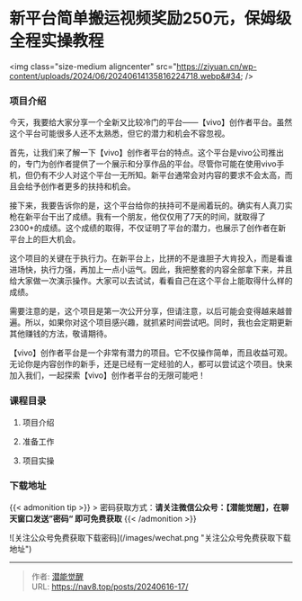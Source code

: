 # 新平台简单搬运视频奖励250元，保姆级全程实操教程


&lt;img class=&#34;size-medium aligncenter&#34; src=&#34;https://ziyuan.cn/wp-content/uploads/2024/06/20240614135816224718.webp&#34;  /&gt;

###  项目介绍

今天，我要给大家分享一个全新又比较冷门的平台——【vivo】创作者平台。虽然这个平台可能很多人还不太熟悉，但它的潜力和机会不容忽视。

首先，让我们来了解一下【vivo】创作者平台的特点。这个平台是vivo公司推出的，专门为创作者提供了一个展示和分享作品的平台。尽管你可能在使用vivo手机，但仍有不少人对这个平台一无所知。新平台通常会对内容的要求不会太高，而且会给予创作者更多的扶持和机会。

接下来，我要告诉你的是，这个平台给你的扶持可不是闹着玩的。确实有人真刀实枪在新平台干出了成绩。我有一个朋友，他仅仅用了7天的时间，就取得了2300&#43;的成绩。这个成绩的取得，不仅证明了平台的潜力，也展示了创作者在新平台上的巨大机会。

这个项目的关键在于执行力。在新平台上，比拼的不是谁胆子大肯投入，而是看谁进场快，执行力强，再加上一点小运气。因此，我把整套的内容全部拿下来，并且给大家做一次演示操作。大家可以去试试，看看自己在这个平台上能取得什么样的成绩。

需要注意的是，这个项目是第一次公开分享，但请注意，以后可能会变得越来越普遍。所以，如果你对这个项目感兴趣，就抓紧时间尝试吧。同时，我也会定期更新其他赚钱的方法，敬请期待。

【vivo】创作者平台是一个非常有潜力的项目。它不仅操作简单，而且收益可观。无论你是内容创作的新手，还是已经有一定经验的人，都可以尝试这个项目。快来加入我们，一起探索【vivo】创作者平台的无限可能吧！

###  课程目录

 1. 项目介绍

 1. 准备工作

 1. 项目实操



### 下载地址




{{&lt; admonition tip &gt;}}
&gt; 密码获取方式：**请关注微信公众号：【潜能觉醒】，在聊天窗口发送”密码“ 即可免费获取**
{{&lt; /admonition &gt;}}


![关注公众号免费获取下载密码](/images/wechat.png &#34;关注公众号免费获取下载地址&#34;)

---

> 作者: [潜能觉醒](https://nav8.top)  
> URL: https://nav8.top/posts/20240616-17/  

